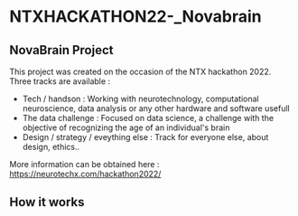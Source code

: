 # NTXHACKATHON22-_Novabrain

## NovaBrain Project

This project was created on the occasion of the NTX hackathon 2022. Three tracks are available :

- Tech / handson : Working with neurotechnology, computational neuroscience, data analysis or any other hardware and software usefull
- The data challenge : Focused on data science, a challenge with the objective of recognizing the age of an individual's brain
- Design / strategy / eveything else : Track for everyone else, about design, ethics..


More information can be obtained here : https://neurotechx.com/hackathon2022/


## How it works
